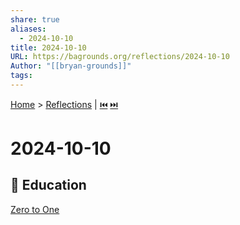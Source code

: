 ```yaml
---
share: true
aliases:
  - 2024-10-10
title: 2024-10-10
URL: https://bagrounds.org/reflections/2024-10-10
Author: "[[bryan-grounds]]"
tags: 
---
```

[Home](../index.md) > [Reflections](./index.md) | [⏮️](./2024-09-22.md) [⏭️](./2024-10-19.md)  
# 2024-10-10  
## 🧠 Education  
[Zero to One](../books/zero-to-one.md)  
